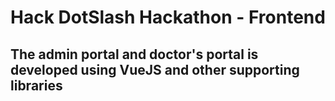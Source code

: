# Hack DotSlash Hackathon - Frontend

## The admin portal and doctor's portal is developed using VueJS and other supporting libraries
